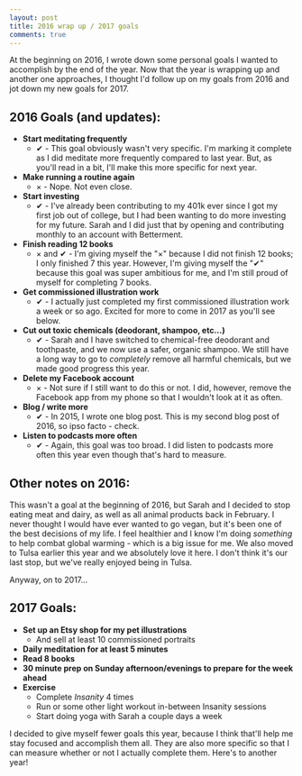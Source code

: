 ```yaml
---
layout: post
title: 2016 wrap up / 2017 goals
comments: true
---
```


At the beginning on 2016, I wrote down some personal goals I wanted to accomplish by the end of the year. Now that the year is wrapping up and another one approaches, I thought I'd follow up on my goals from 2016 and jot down my new goals for 2017.

<h2 class="blog-subhead">2016 Goals (and updates):</h2>

* **Start meditating frequently**
  * <span class="green-check">&#10004;</span> - This goal obviously wasn't very specific. I'm marking it complete as I did meditate more frequently compared to last year. But, as you'll read in a bit, I'll make this more specific for next year.
* **Make running a routine again**
  * <span class="red-x">&times;</span> - Nope. Not even close.
* **Start investing**
  * <span class="green-check">&#10004;</span> - I've already been contributing to my 401k ever since I got my first job out of college, but I had been wanting to do more investing for my future. Sarah and I did just that by opening and contributing monthly to an account with Betterment.
* **Finish reading 12 books**
  * <span class="red-x">&times;</span> and <span class="green-check">&#10004;</span> - I'm giving myself the "<span class="red-x">&times;</span>" because I did not finish 12 books; I only finished 7 this year. However, I'm giving myself the "<span class="green-check">&#10004;</span>" because this goal was super ambitious for me, and I'm still proud of myself for completing 7 books.
* **Get commissioned illustration work**
  * <span class="green-check">&#10004;</span> - I actually just completed my first commissioned illustration work a week or so ago. Excited for more to come in 2017 as you'll see below.
* **Cut out toxic chemicals (deodorant, shampoo, etc...)**
  * <span class="green-check">&#10004;</span> - Sarah and I have switched to chemical-free deodorant and toothpaste, and we now use a safer, organic shampoo. We still have a long way to go to _completely_ remove all harmful chemicals, but we made good progress this year.
* **Delete my Facebook account**
  * <span class="red-x">&times;</span> - Not sure if I still want to do this or not. I did, however, remove the Facebook app from my phone so that I wouldn't look at it as often.
* **Blog / write more**
  * <span class="green-check">&#10004;</span> - In 2015, I wrote one blog post. This is my second blog post of 2016, so ipso facto - check.
* **Listen to podcasts more often**
  * <span class="green-check">&#10004;</span> - Again, this goal was too broad. I did listen to podcasts more often this year even though that's hard to measure.

<h2 class="blog-subhead">Other notes on 2016:</h2>

This wasn't a goal at the beginning of 2016, but Sarah and I decided to stop eating meat and dairy, as well as all animal products back in February. I never thought I would have ever wanted to go vegan, but it's been one of the best decisions of my life. I feel healthier and I know I'm doing _something_ to help combat global warming - which is a big issue for me. We also moved to Tulsa earlier this year and we absolutely love it here. I don't think it's our last stop, but we've really enjoyed being in Tulsa.

Anyway, on to 2017...

<h2 class="blog-subhead">2017 Goals:</h2>

* **Set up an Etsy shop for my pet illustrations**
  * And sell at least 10 commissioned portraits
* **Daily meditation for at least 5 minutes**
* **Read 8 books**
* **30 minute prep on Sunday afternoon/evenings to prepare for the week ahead**
* **Exercise**
  * Complete _Insanity_ 4 times
  * Run or some other light workout in-between Insanity sessions
  * Start doing yoga with Sarah a couple days a week

I decided to give myself fewer goals this year, because I think that'll help me stay focused and accomplish them all. They are also more specific so that I can measure whether or not I actually complete them. Here's to another year!
